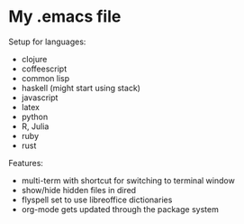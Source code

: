 # My .emacs file

Setup for languages:
- clojure
- coffeescript
- common lisp
- haskell (might start using stack)
- javascript
- latex
- python
- R, Julia
- ruby
- rust

Features:
- multi-term with shortcut for switching to terminal window
- show/hide hidden files in dired
- flyspell set to use libreoffice dictionaries
- org-mode gets updated through the package system
